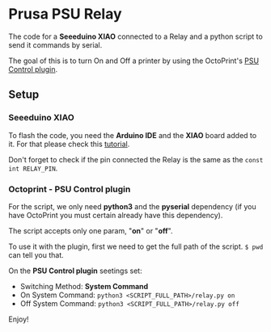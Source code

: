 # Prusa PSU Relay

The code for a **Seeeduino XIAO** connected to a Relay and a python script to send it commands by serial.

The goal of this is to turn On and Off a printer by using the OctoPrint's [PSU Control plugin](https://plugins.octoprint.org/plugins/psucontrol/).

## Setup
### Seeeduino XIAO
To flash the code, you need the **Arduino IDE** and the **XIAO** board added to it. For that please check this [tutorial](https://wiki.seeedstudio.com/Seeeduino-XIAO/#software).

Don't forget to check if the pin connected the Relay is the same as the `const int RELAY_PIN`.

### Octoprint - PSU Control plugin
For the script, we only need **python3** and the **pyserial** dependency (if you have OctoPrint you must certain already have this dependency).

The script accepts only one param, "**on**" or "**off**".

To use it with the plugin, first we need to get the full path of the script. `$ pwd` can tell you that.

On the **PSU Control plugin** seetings set:
- Switching Method: **System Command**
- On System Command: `python3 <SCRIPT_FULL_PATH>/relay.py on`
- Off System Command: `python3 <SCRIPT_FULL_PATH>/relay.py off`

Enjoy!
